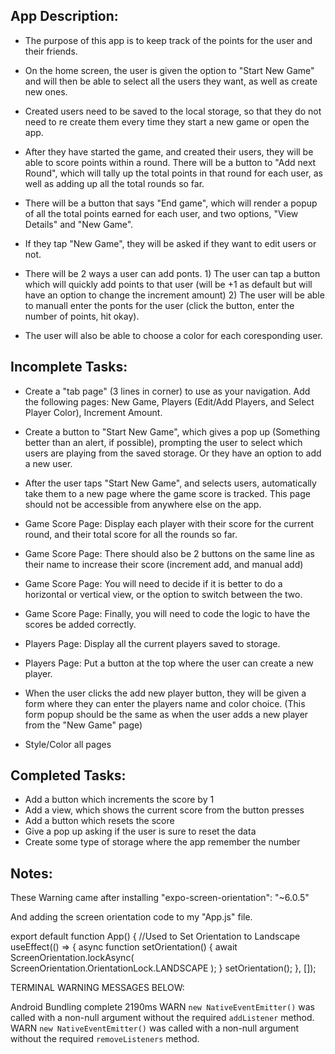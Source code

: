 ## App Description:

- The purpose of this app is to keep track of the points for the user and their friends.

- On the home screen, the user is given the option to "Start New Game" and will then be able to select all the users they want, as well as create new ones.

- Created users need to be saved to the local storage, so that they do not need to re create them every time they start a new game or open the app.

- After they have started the game, and created their users, they will be able to score points within a round. There will be a button to "Add next Round", which will tally up the total points in that round for each user, as well as adding up all the total rounds so far.

- There will be a button that says "End game", which will render a popup of all the total points earned for each user, and two options, "View Details" and "New Game".

- If they tap "New Game", they will be asked if they want to edit users or not.

- There will be 2 ways a user can add ponts. 1) The user can tap a button which will quickly add points to that user (will be +1 as default but will have an option to change the increment amount) 2) The user will be able to manuall enter the ponts for the user (click the button, enter the number of points, hit okay).

- The user will also be able to choose a color for each coresponding user.

## Incomplete Tasks:

- Create a "tab page" (3 lines in corner) to use as your navigation. Add the following pages: New Game, Players (Edit/Add Players, and Select Player Color), Increment Amount.

- Create a button to "Start New Game", which gives a pop up (Something better than an alert, if possible), prompting the user to select which users are playing from the saved storage. Or they have an option to add a new user.
- After the user taps "Start New Game", and selects users, automatically take them to a new page where the game score is tracked. This page should not be accessible from anywhere else on the app.

- Game Score Page: Display each player with their score for the current round, and their total score for all the rounds so far.
- Game Score Page: There should also be 2 buttons on the same line as their name to increase their score (increment add, and manual add)
- Game Score Page: You will need to decide if it is better to do a horizontal or vertical view, or the option to switch between the two.
- Game Score Page: Finally, you will need to code the logic to have the scores be added correctly.

- Players Page: Display all the current players saved to storage.
- Players Page: Put a button at the top where the user can create a new player.
- When the user clicks the add new player button, they will be given a form where they can enter the players name and color choice. (This form popup should be the same as when the user adds a new player from the "New Game" page)

- Style/Color all pages

## Completed Tasks:

- Add a button which increments the score by 1
- Add a view, which shows the current score from the button presses
- Add a button which resets the score
- Give a pop up asking if the user is sure to reset the data
- Create some type of storage where the app remember the number

## Notes:

These Warning came after installing "expo-screen-orientation": "~6.0.5"

And adding the screen orientation code to my "App.js" file.

export default function App() {
//Used to Set Orientation to Landscape
useEffect(() => {
async function setOrientation() {
await ScreenOrientation.lockAsync(
ScreenOrientation.OrientationLock.LANDSCAPE
);
}
setOrientation();
}, []);

TERMINAL WARNING MESSAGES BELOW:

Android Bundling complete 2190ms
WARN `new NativeEventEmitter()` was called with a non-null argument without the required `addListener` method.
WARN `new NativeEventEmitter()` was called with a non-null argument without the required `removeListeners` method.
